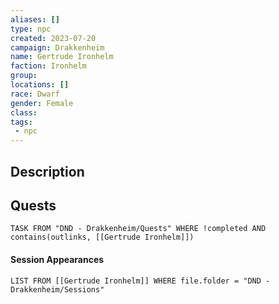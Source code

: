 ```yaml
---
aliases: []
type: npc
created: 2023-07-20
campaign: Drakkenheim
name: Gertrude Ironhelm
faction: Ironhelm
group:
locations: []
race: Dwarf
gender: Female
class:
tags:
 - npc
---
```


## Description

## Quests
```dataview
TASK FROM "DND - Drakkenheim/Quests" WHERE !completed AND contains(outlinks, [[Gertrude Ironhelm]]) 
```

#### Session Appearances
```dataview
LIST FROM [[Gertrude Ironhelm]] WHERE file.folder = "DND - Drakkenheim/Sessions"
```



